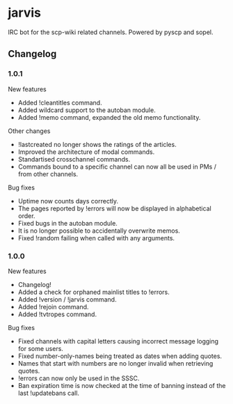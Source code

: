 # jarvis
IRC bot for the scp-wiki related channels. Powered by pyscp and sopel.

## Changelog

### 1.0.1

New features

* Added !cleantitles command.
* Added wildcard support to the autoban module.
* Added !memo command, expanded the old memo functionality.

Other changes

* !lastcreated no longer shows the ratings of the articles.
* Improved the architecture of modal commands.
* Standartised crosschannel commands.
* Commands bound to a specific channel can now all be used in PMs / from other channels.

Bug fixes

* Uptime now counts days correctly.
* The pages reported by !errors will now be displayed in alphabetical order.
* Fixed bugs in the autoban module.
* It is no longer possible to accidentally overwrite memos.
* Fixed !random failing when called with any arguments.

### 1.0.0

New features

* Changelog!
* Added a check for orphaned mainlist titles to !errors.
* Added !version / !jarvis command. 
* Added !rejoin command.
* Added !tvtropes command.

Bug fixes

* Fixed channels with capital letters causing incorrect message logging for some users.
* Fixed number-only-names being treated as dates when adding quotes.
* Names that start with numbers are no longer invalid when retrieving quotes.
* !errors can now only be used in the SSSC.
* Ban expiration time is now checked at the time of banning instead of the last !updatebans call.
